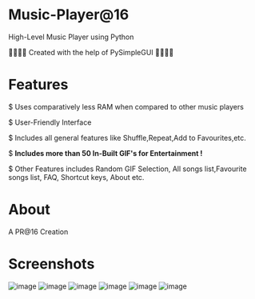 # Music-Player@16

High-Level Music Player using Python

💝💝💝💝 Created with the help of PySimpleGUI 💝💝💝💝

# Features

$ Uses comparatively less RAM when compared to other music players

$ User-Friendly Interface

$ Includes all general features like Shuffle,Repeat,Add to Favourites,etc.

$ **Includes more than 50 In-Built GIF's for Entertainment !**

$ Other Features includes Random GIF Selection, All songs list,Favourite songs list, FAQ, Shortcut keys, About etc.

# About

A PR@16 Creation

# Screenshots

![image](https://raw.githubusercontent.com/Scania-Creations-16/Music-Player-16/main/Screenshot1.png)
![image](https://raw.githubusercontent.com/Scania-Creations-16/Music-Player-16/main/Screenshot2.png)
![image](https://raw.githubusercontent.com/Scania-Creations-16/Music-Player-16/main/Screenshot3.png)
![image](https://raw.githubusercontent.com/Scania-Creations-16/Music-Player-16/main/Screenshot4.png)
![image](https://raw.githubusercontent.com/Scania-Creations-16/Music-Player-16/main/Screenshot5.png)
![image](https://raw.githubusercontent.com/Scania-Creations-16/Music-Player-16/main/Screenshot6.png)
